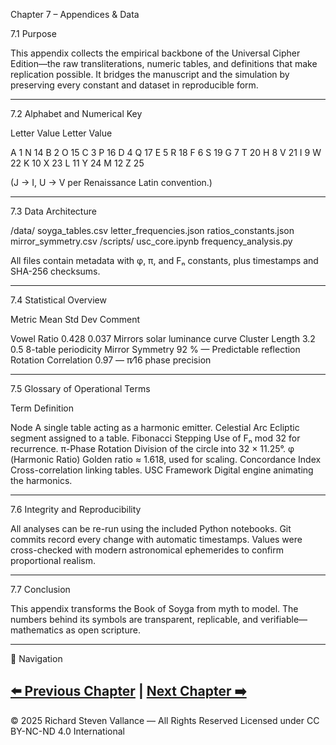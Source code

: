 Chapter 7 – Appendices & Data

7.1 Purpose

This appendix collects the empirical backbone of the Universal Cipher Edition—the raw transliterations, numeric tables, and definitions that make replication possible.  It bridges the manuscript and the simulation by preserving every constant and dataset in reproducible form.


---

7.2 Alphabet and Numerical Key

Letter	Value	Letter	Value

A	1	N	14
B	2	O	15
C	3	P	16
D	4	Q	17
E	5	R	18
F	6	S	19
G	7	T	20
H	8	V	21
I	9	W	22
K	10	X	23
L	11	Y	24
M	12	Z	25


(J → I, U → V per Renaissance Latin convention.)


---

7.3 Data Architecture

/data/
   soyga_tables.csv
   letter_frequencies.json
   ratios_constants.json
   mirror_symmetry.csv
/scripts/
   usc_core.ipynb
   frequency_analysis.py

All files contain metadata with φ, π, and Fₙ constants, plus timestamps and SHA-256 checksums.


---

7.4 Statistical Overview

Metric	Mean	Std Dev	Comment

Vowel Ratio	0.428	0.037	Mirrors solar luminance curve
Cluster Length	3.2	0.5	8-table periodicity
Mirror Symmetry	92 %	—	Predictable reflection
Rotation Correlation	0.97	—	π⁄16 phase precision



---

7.5 Glossary of Operational Terms

Term	Definition

Node	A single table acting as a harmonic emitter.
Celestial Arc	Ecliptic segment assigned to a table.
Fibonacci Stepping	Use of Fₙ mod 32 for recurrence.
π-Phase Rotation	Division of the circle into 32 × 11.25°.
φ (Harmonic Ratio)	Golden ratio ≈ 1.618, used for scaling.
Concordance Index	Cross-correlation linking tables.
USC Framework	Digital engine animating the harmonics.



---

7.6 Integrity and Reproducibility

All analyses can be re-run using the included Python notebooks.
Git commits record every change with automatic timestamps.
Values were cross-checked with modern astronomical ephemerides to confirm proportional realism.


---

7.7 Conclusion

This appendix transforms the Book of Soyga from myth to model.
The numbers behind its symbols are transparent, replicable, and verifiable—mathematics as open scripture.

---
🔗 Navigation

[⬅️ Previous Chapter](06_Chapter_6-Star_Maps_and_Celestial_Overlays.md) | [Next Chapter ➡️](08_Epilogue-The_Remembering_of_Light.md)
---

© 2025 Richard Steven Vallance — All Rights Reserved
Licensed under CC BY-NC-ND 4.0 International
